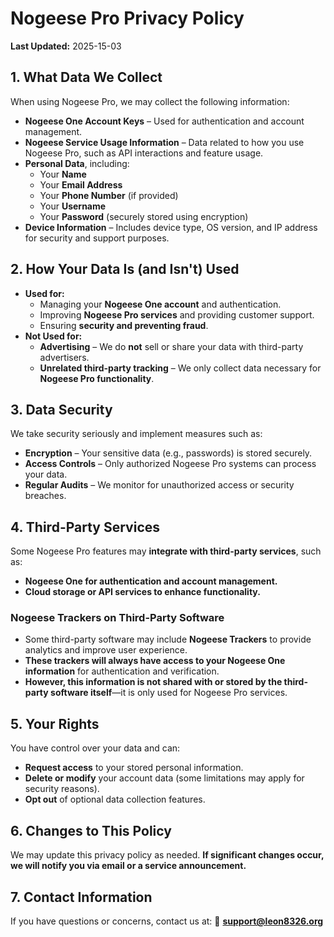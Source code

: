 # Nogeese Pro Privacy Policy
**Last Updated:** 2025-15-03

## 1. What Data We Collect
When using Nogeese Pro, we may collect the following information:
- **Nogeese One Account Keys** – Used for authentication and account management.
- **Nogeese Service Usage Information** – Data related to how you use Nogeese Pro, such as API interactions and feature usage.
- **Personal Data**, including:
  - Your **Name**
  - Your **Email Address**
  - Your **Phone Number** (if provided)
  - Your **Username**
  - Your **Password** (securely stored using encryption)
- **Device Information** – Includes device type, OS version, and IP address for security and support purposes.

## 2. How Your Data Is (and Isn't) Used
- **Used for:**
  - Managing your **Nogeese One account** and authentication.
  - Improving **Nogeese Pro services** and providing customer support.
  - Ensuring **security and preventing fraud**.
- **Not Used for:**
  - **Advertising** – We do **not** sell or share your data with third-party advertisers.
  - **Unrelated third-party tracking** – We only collect data necessary for **Nogeese Pro functionality**.

## 3. Data Security
We take security seriously and implement measures such as:
- **Encryption** – Your sensitive data (e.g., passwords) is stored securely.
- **Access Controls** – Only authorized Nogeese Pro systems can process your data.
- **Regular Audits** – We monitor for unauthorized access or security breaches.

## 4. Third-Party Services
Some Nogeese Pro features may **integrate with third-party services**, such as:
- **Nogeese One for authentication and account management.**
- **Cloud storage or API services to enhance functionality.**

### Nogeese Trackers on Third-Party Software
- Some third-party software may include **Nogeese Trackers** to provide analytics and improve user experience.
- **These trackers will always have access to your Nogeese One information** for authentication and verification.
- **However, this information is not shared with or stored by the third-party software itself**—it is only used for Nogeese Pro services.

## 5. Your Rights
You have control over your data and can:
- **Request access** to your stored personal information.
- **Delete or modify** your account data (some limitations may apply for security reasons).
- **Opt out** of optional data collection features.

## 6. Changes to This Policy
We may update this privacy policy as needed. **If significant changes occur, we will notify you via email or a service announcement.**

## 7. Contact Information
If you have questions or concerns, contact us at:
📧 **support@leon8326.org**
